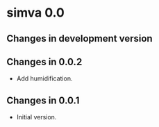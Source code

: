 # simva 0.0

## Changes in development version

## Changes in 0.0.2

- Add humidification.

## Changes in 0.0.1

- Initial version.

